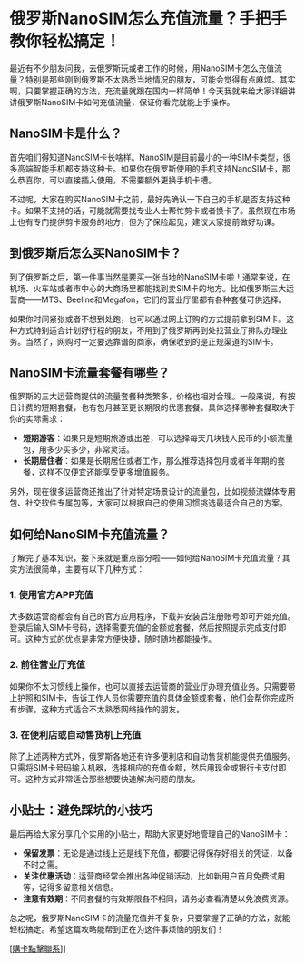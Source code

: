 # 俄罗斯NanoSIM怎么充值流量？手把手教你轻松搞定！

最近有不少朋友问我，去俄罗斯玩或者工作的时候，用NanoSIM卡怎么充值流量？特别是那些刚到俄罗斯不太熟悉当地情况的朋友，可能会觉得有点麻烦。其实啊，只要掌握正确的方法，充流量就跟在国内一样简单！今天我就来给大家详细讲讲俄罗斯NanoSIM卡如何充值流量，保证你看完就能上手操作。

## NanoSIM卡是什么？

首先咱们得知道NanoSIM卡长啥样。NanoSIM是目前最小的一种SIM卡类型，很多高端智能手机都支持这种卡。如果你在俄罗斯使用的手机支持NanoSIM卡，那么恭喜你，可以直接插入使用，不需要额外更换手机卡槽。

不过呢，大家在购买NanoSIM卡之前，最好先确认一下自己的手机是否支持这种卡。如果不支持的话，可能就需要找专业人士帮忙剪卡或者换卡了。虽然现在市场上也有专门提供剪卡服务的地方，但为了保险起见，建议大家提前做好功课。

## 到俄罗斯后怎么买NanoSIM卡？

到了俄罗斯之后，第一件事当然是要买一张当地的NanoSIM卡啦！通常来说，在机场、火车站或者市中心的大商场里都能找到卖SIM卡的地方。比如俄罗斯三大运营商——MTS、Beeline和Megafon，它们的营业厅里都有各种套餐可供选择。

如果你时间紧张或者不想到处跑，也可以通过网上订购的方式提前拿到SIM卡。这种方式特别适合计划好行程的朋友，不用到了俄罗斯再到处找营业厅排队办理业务。当然了，网购时一定要选靠谱的商家，确保收到的是正规渠道的SIM卡。

## NanoSIM卡流量套餐有哪些？

俄罗斯的三大运营商提供的流量套餐种类繁多，价格也相对合理。一般来说，有按日计费的短期套餐，也有包月甚至更长期限的优惠套餐。具体选择哪种套餐取决于你的实际需求：

- **短期游客**：如果只是短期旅游或出差，可以选择每天几块钱人民币的小额流量包，用多少买多少，非常灵活。
- **长期居住者**：如果是长期居住或者工作，那么推荐选择包月或者半年期的套餐，这样不仅便宜还能享受更多增值服务。

另外，现在很多运营商还推出了针对特定场景设计的流量包，比如视频流媒体专用包、社交软件专属包等，大家可以根据自己的使用习惯挑选最适合自己的方案。

## 如何给NanoSIM卡充值流量？

了解完了基本知识，接下来就是重点部分啦——如何给NanoSIM卡充值流量？其实方法很简单，主要有以下几种方式：

### 1. 使用官方APP充值

大多数运营商都会有自己的官方应用程序，下载并安装后注册账号即可开始充值。登录后输入SIM卡号码，选择需要充值的金额或套餐，然后按照提示完成支付即可。这种方式的优点是非常方便快捷，随时随地都能操作。

### 2. 前往营业厅充值

如果你不太习惯线上操作，也可以直接去运营商的营业厅办理充值业务。只需要带上护照和SIM卡，告诉工作人员你需要充值的具体金额或套餐，他们会帮你完成所有步骤。这种方式适合不太熟悉网络操作的朋友。

### 3. 在便利店或自动售货机上充值

除了上述两种方式外，俄罗斯各地还有许多便利店和自动售货机能提供充值服务。只需将SIM卡号码输入机器，选择相应的充值金额，然后用现金或银行卡支付即可。这种方式非常适合那些想要快速解决问题的朋友。

## 小贴士：避免踩坑的小技巧

最后再给大家分享几个实用的小贴士，帮助大家更好地管理自己的NanoSIM卡：

- **保留发票**：无论是通过线上还是线下充值，都要记得保存好相关的凭证，以备不时之需。
- **关注优惠活动**：运营商经常会推出各种促销活动，比如新用户首月免费试用等，记得多留意相关信息。
- **注意有效期**：不同套餐的有效期限各不相同，请务必查看清楚以免浪费资源。

总之呢，俄罗斯NanoSIM卡的流量充值并不复杂，只要掌握了正确的方法，就能轻松搞定。希望这篇攻略能帮到正在为这件事烦恼的朋友们！

[[購卡點擊聯系](https://t.me/s/SXDXQF)]]